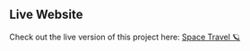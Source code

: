 ## Live Website

Check out the live version of this project here: [Space Travel 🪐](https://travel-tospace.netlify.app/spacecrafts)

